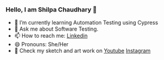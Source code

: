 ### Hello, I am Shilpa Chaudhary 👋

- 🌱 I’m currently learning Automation Testing using Cypress
- 💬 Ask me about Software Testing.
- 📫 How to reach me: [Linkedin](https://www.linkedin.com/in/shilpa-chaudhary-qa/)
- 😄 Pronouns: She/Her
- 🎨 Check my sketch and art work on [Youtube](https://www.youtube.com/@Shilpa_Creative_Canvas) [Instagram](instagram.com/_chromatic_art)
